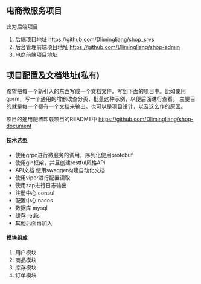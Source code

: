## 电商微服务项目

此为后端项目

1. 后端项目地址 https://github.com/Dlimingliang/shop_srvs
2. 后台管理前端项目地址 https://github.com/Dlimingliang/shop-admin
3. 电商前端项目地址

## 项目配置及文档地址(私有)

希望把每一个新引入的东西写成一个文档文件。写到下面的项目中。比如使用gorm，写一个通用的增删改查分页，批量这种示例，以便后面进行查看。
主要目的就是每一个都有一个文档来输出。也可以是项目设计，以及这么作的原因。

项目的通用配置卸载项目的README中
https://github.com/Dlimingliang/shop-document

#### 技术选型

- 使用grpc进行微服务的调用，序列化使用protobuf
- 使用gin框架，并且创建restful风格API
- API文档 使用swagger构建自动化文档
- 使用viper进行配置读取
- 使用zap进行日志输出
- 注册中心 consul
- 配置中心 nacos
- 数据库 mysql
- 缓存 redis
- 其他后面再加入

#### 模块组成

1. 用户模块
2. 商品模块
3. 库存模块
4. 订单模块